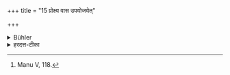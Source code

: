 +++
title = "15 प्रोक्ष्य वास उपयोजयेत्"

+++

<details><summary>Bühler</summary>

15. He shall put on a dress, (even if it is clean,) only after having sprinkled it with water. [^10] 


[^10]:  Manu V, 118.
</details>

<details><summary>हरदत्त-टीका</summary>

## सूत्रम्
प्रोक्ष्य वास उपयोजयेत् ॥ १५ ॥  
### टिप्पनी
शुद्धमपि वास प्रोक्ष्यैवोपयोजयेत् वसीत । अपर आह-अशुद्धस्यापि वाससः प्रोक्षणमेव शुद्धिहेतुरिति ॥ १५ ॥
</details>
